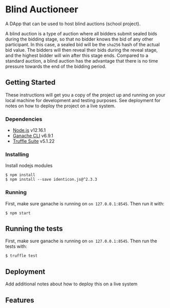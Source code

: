 # Blind Auctioneer

A DApp that can be used to host blind auctions (school project).

A blind auction is a type of auction where all bidders submit sealed bids during the bidding stage, so that no bidder knows the bid of any other participant. In this case, a sealed bid will be the `sha256` hash of the actual bid value. The bidders will then reveal their bids during the reveal stage, and the highest bidder will win after this stage ends. Compared to a standard auction, a blind auction has the advantage that there is no time pressure towards the end of the bidding period.

## Getting Started

These instructions will get you a copy of the project up and running on your local machine for development and testing purposes. See deployment for notes on how to deploy the project on a live system.

### Dependencies

- [Node.js](https://nodejs.org/en/) v12.16.1
- [Ganache CLI](https://www.npmjs.com/package/ganache-cli) v6.9.1
- [Truffle Suite](https://www.trufflesuite.com/docs/truffle/getting-started/installation) v5.1.22

### Installing

Install nodejs modules

```console
$ npm install
$ npm install --save identicon.js@^2.3.3
```

### Running

First, make sure ganache is running on `on 127.0.0.1:8545`. Then run it with:

```console
$ npm start
```

## Running the tests

First, make sure ganache is running on `on 127.0.0.1:8545`. Then run the tests with:

```console
$ truffle test
```

## Deployment

Add additional notes about how to deploy this on a live system

## Features
